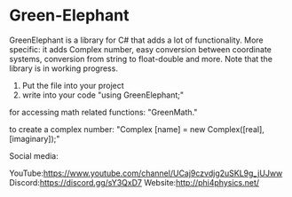 # Green-Elephant
GreenElephant is a library for C# that adds a lot of functionality. More specific: it adds Complex number, easy conversion between coordinate systems, conversion from string to float-double and more. Note that the library is in working progress.

1)  Put the file into your project
2)  write into your code "using GreenElephant;"

for accessing math related functions: "GreenMath."

to create a complex number: "Complex [name] = new Complex([real], [imaginary]);"


Social media:

YouTube:https://www.youtube.com/channel/UCaj9czvdjg2uSKL9g_jUJww
Discord:https://discord.gg/sY3QxD7
Website:http://phi4physics.net/
